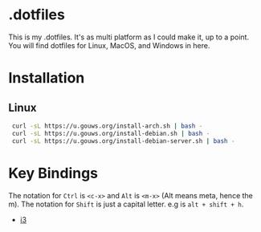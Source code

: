 # .dotfiles

This is my .dotfiles.  It's as multi platform as I could make it, up to a point.  You will find
dotfiles for Linux, MacOS, and Windows in here.

# Installation

## Linux
 ```bash
  curl -sL https://u.gouws.org/install-arch.sh | bash -
  curl -sL https://u.gouws.org/install-debian.sh | bash -
  curl -sL https://u.gouws.org/install-debian-server.sh | bash -
 ```

# Key Bindings

The notation for `Ctrl` is `<c-x>` and `Alt` is `<m-x>` (Alt means meta, hence the m).  The notation for `Shift` is just a capital
letter. e.g <m-H> is `alt + shift + h`.

 - [i3](docs/i3.md)
